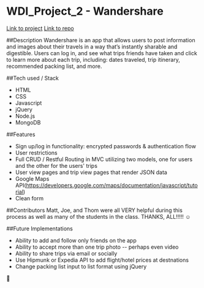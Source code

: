 # WDI_Project_2 - Wandershare

[Link to project](https://wandershare.herokuapp.com/ "Link to project")
[Link to repo](https://github.com/ambervandy/WDI_Project_2 "Link to repo")

##Description
Wandershare is an app that allows users to post information and images about their travels in a way that’s instantly sharable and digestible. Users can log in, and see what trips friends have taken and click to learn more about each trip, including: dates traveled, trip itinerary, recommended packing list, and more.

##Tech used / Stack
- HTML
- CSS
- Javascript
- jQuery
- Node.js
- MongoDB

##Features
- Sign up/log in functionality: encrypted passwords & authentication flow
- User restrictions 
- Full CRUD / Restful Routing in MVC utilizing two models, one for users and the other for the users' trips
- User view pages and trip view pages that render JSON data
- Google Maps API(https://developers.google.com/maps/documentation/javascript/tutorial)
- Clean form

##Contributors
Matt, Joe, and Thom were all VERY helpful during this process as well as many of the students in the class.  THANKS, ALL!!!!! :relaxed:

##Future Implementations
- Ability to add and follow only friends on the app
- Ability to accept more than one trip photo -- perhaps even video
- Ability to share trips via email or socially
- Use Hipmunk or Expedia API to add flight/hotel prices at destnations
- Change packing list input to list format using jQuery

:raised_hands:

